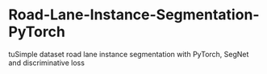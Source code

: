# Road-Lane-Instance-Segmentation-PyTorch
tuSimple dataset road lane instance segmentation with PyTorch, SegNet and discriminative loss
